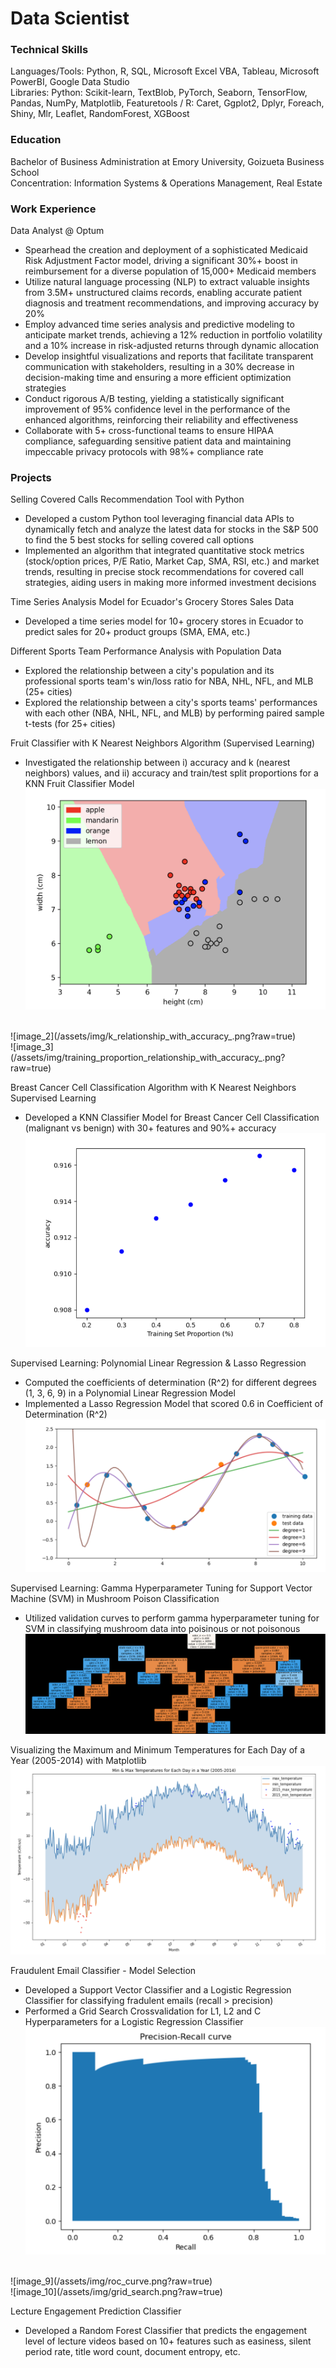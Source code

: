 # Data Scientist

### Technical Skills
Languages/Tools: Python, R, SQL, Microsoft Excel VBA, Tableau, Microsoft PowerBI, Google Data Studio  
Libraries: Python: Scikit-learn, TextBlob, PyTorch, Seaborn, TensorFlow, Pandas, NumPy, Matplotlib, Featuretools / R: Caret, Ggplot2, Dplyr, Foreach, Shiny, Mlr, Leaflet, RandomForest, XGBoost

### Education
Bachelor of Business Administration at Emory University, Goizueta Business School  
Concentration: Information Systems & Operations Management, Real Estate 

### Work Experience 
Data Analyst @ Optum
- Spearhead the creation and deployment of a sophisticated Medicaid Risk Adjustment Factor model, driving a significant 30%+ boost in reimbursement for a diverse population of 15,000+ Medicaid members
- Utilize natural language processing (NLP) to extract valuable insights from 3.5M+ unstructured claims records, enabling accurate patient diagnosis and treatment recommendations, and improving accuracy by 20%
- Employ advanced time series analysis and predictive modeling to anticipate market trends, achieving a 12% reduction in portfolio volatility and a 10% increase in risk-adjusted returns through dynamic allocation
- Develop insightful visualizations and reports that facilitate transparent communication with stakeholders, resulting in a 30% decrease in decision-making time and ensuring a more efficient optimization strategies
- Conduct rigorous A/B testing, yielding a statistically significant improvement of 95% confidence level in the performance of the enhanced algorithms, reinforcing their reliability and effectiveness
- Collaborate with 5+ cross-functional teams to ensure HIPAA compliance, safeguarding sensitive patient data and maintaining impeccable privacy protocols with 98%+ compliance rate

### Projects 
Selling Covered Calls Recommendation Tool with Python
- Developed a custom Python tool leveraging financial data APIs to dynamically fetch and analyze the latest data for stocks in the S&P 500 to find the 5 best stocks for selling covered call options
- Implemented an algorithm that integrated quantitative stock metrics (stock/option prices, P/E Ratio, Market Cap, SMA, RSI, etc.) and market trends, resulting in precise stock recommendations for covered call strategies, aiding users in making more informed investment decisions

Time Series Analysis Model for Ecuador's Grocery Stores Sales Data
- Developed a time series model for 10+ grocery stores in Ecuador to predict sales for 20+ product groups (SMA, EMA, etc.)

Different Sports Team Performance Analysis with Population Data
- Explored the relationship between a city's population and its professional sports team's win/loss ratio for NBA, NHL, NFL, and MLB (25+ cities)
- Explored the relationship between a city's sports teams' performances with each other (NBA, NHL, NFL, and MLB) by performing paired sample t-tests (for 25+ cities)

Fruit Classifier with K Nearest Neighbors Algorithm (Supervised Learning)
- Investigated the relationship between i) accuracy and k (nearest neighbors) values, and ii) accuracy and train/test split proportions for a KNN Fruit Classifier Model
![image_1](/assets/img/classifier_plot_.png?raw=true)
<br>
![image_2](/assets/img/k_relationship_with_accuracy_.png?raw=true)
<br>
![image_3](/assets/img/training_proportion_relationship_with_accuracy_.png?raw=true)

Breast Cancer Cell Classification Algorithm with K Nearest Neighbors Supervised Learning
- Developed a KNN Classifier Model for Breast Cancer Cell Classification (malignant vs benign) with 30+ features and 90%+ accuracy
![image_4](/assets/img/breast_cancer_training_proportion_study.png?raw=true)

Supervised Learning: Polynomial Linear Regression & Lasso Regression
- Computed the coefficients of determination (R^2) for different degrees (1, 3, 6, 9) in a Polynomial Linear Regression Model
- Implemented a Lasso Regression Model that scored 0.6 in Coefficient of Determination (R^2)
![image_5](/assets/img/polynomial_linear_regression.png?raw=true)

Supervised Learning: Gamma Hyperparameter Tuning for Support Vector Machine (SVM) in Mushroom Poison Classification 
- Utilized validation curves to perform gamma hyperparameter tuning for SVM in classifying mushroom data into poisinous or not poisonous
![image_6](/assets/img/mushroom_poison_decision_tree.png?raw=true)

Visualizing the Maximum and Minimum Temperatures for Each Day of a Year (2005-2014) with Matplotlib
![image_7](/assets/img/max_min_temp_visualization_output.png?raw=true)

Fraudulent Email Classifier - Model Selection 
- Developed a Support Vector Classifier and a Logistic Regression Classifier for classifying fradulent emails (recall > precision)
- Performed a Grid Search Crossvalidation for L1, L2 and C Hyperparameters for a Logistic Regression Classifier
![image_8](/assets/img/precision_recall_curve.png?raw=true)
<br>
![image_9](/assets/img/roc_curve.png?raw=true)
<br>
![image_10](/assets/img/grid_search.png?raw=true)

Lecture Engagement Prediction Classifier
- Developed a Random Forest Classifier that predicts the engagement level of lecture videos based on 10+ features such as easiness, silent period rate, title word count, document entropy, etc. 
